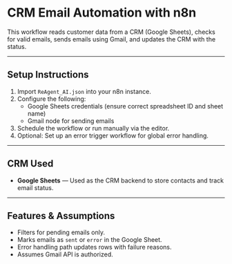 # CRM Email Automation with n8n

This workflow reads customer data from a CRM (Google Sheets), checks for valid emails, sends emails using Gmail, and updates the CRM with the status.

---

## Setup Instructions

1. Import `ReAgent_AI.json` into your n8n instance.
2. Configure the following:
   - Google Sheets credentials (ensure correct spreadsheet ID and sheet name)
   - Gmail node for sending emails
3. Schedule the workflow or run manually via the editor.
4. Optional: Set up an error trigger workflow for global error handling.

---

## CRM Used

- **Google Sheets** — Used as the CRM backend to store contacts and track email status.

---

## Features & Assumptions

- Filters for pending emails only.
- Marks emails as `sent` or `error` in the Google Sheet.
- Error handling path updates rows with failure reasons.
- Assumes Gmail API is authorized.

